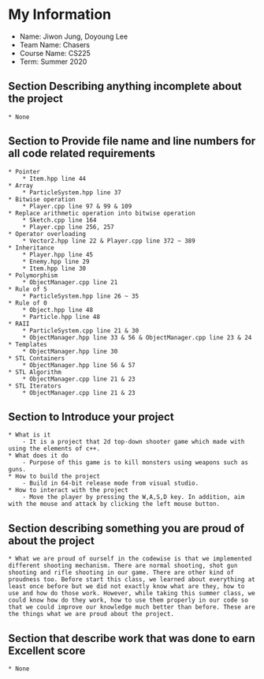 # My Information

* Name: 		Jiwon Jung, Doyoung Lee
* Team Name: 	Chasers
* Course Name: 	CS225
* Term:			Summer 2020

## Section Describing anything incomplete about the project
	* None
## Section to Provide file name and line numbers for all code related requirements
	* Pointer
		* Item.hpp line 44
	* Array
		* ParticleSystem.hpp line 37
	* Bitwise operation
		* Player.cpp line 97 & 99 & 109
	* Replace arithmetic operation into bitwise operation
		* Sketch.cpp line 164
		* Player.cpp line 256, 257
	* Operator overloading
		* Vector2.hpp line 22 & Player.cpp line 372 ~ 389
	* Inheritance
		* Player.hpp line 45
		* Enemy.hpp line 29
		* Item.hpp line 30
	* Polymorphism
		* ObjectManager.cpp line 21
	* Rule of 5
		* ParticleSystem.hpp line 26 ~ 35
	* Rule of 0
		* Object.hpp line 48
		* Particle.hpp line 48
	* RAII
		* ParticleSystem.cpp line 21 & 30
		* ObjectManager.hpp line 33 & 56 & ObjectManager.cpp line 23 & 24
	* Templates
		* ObjectManager.hpp line 30
	* STL Containers
		* ObjectManager.hpp line 56 & 57
	* STL Algorithm
		* ObjectManager.cpp line 21 & 23
	* STL Iterators
		* ObjectManager.cpp line 21 & 23

## Section to Introduce your project

	* What is it
		- It is a project that 2d top-down shooter game which made with using the elements of c++.
	* What does it do
		- Purpose of this game is to kill monsters using weapons such as guns.
	* How to build the project
		- Build in 64-bit release mode from visual studio.
	* How to interact with the project
		- Move the player by pressing the W,A,S,D key. In addition, aim with the mouse and attack by clicking the left mouse button.

## Section describing something you are proud of about the project
	* What we are proud of ourself in the codewise is that we implemented different shooting mechanism. There are normal shooting, shot gun shooting and rifle shooting in our game. There are other kind of proudness too. Before start this class, we learned about everything at least once before but we did not exactly know what are they, how to use and how do those work. However, while taking this summer class, we could know how do they work, how to use them properly in our code so that we could improve our knowledge much better than before. These are the things what we are proud about the project.

## Section that describe work that was done to earn Excellent score
	* None